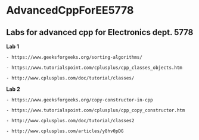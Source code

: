 # AdvancedCppForEE5778
## Labs for advanced cpp for Electronics dept. 5778

**Lab 1**
```
- https://www.geeksforgeeks.org/sorting-algorithms/

- https://www.tutorialspoint.com/cplusplus/cpp_classes_objects.htm

- http://www.cplusplus.com/doc/tutorial/classes/
```
**Lab 2**
```
- https://www.geeksforgeeks.org/copy-constructor-in-cpp

- https://www.tutorialspoint.com/cplusplus/cpp_copy_constructor.htm

- http://www.cplusplus.com/doc/tutorial/classes2

- http://www.cplusplus.com/articles/y8hv0pDG
```
